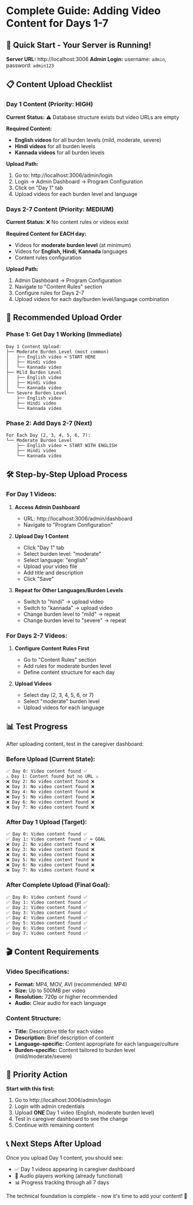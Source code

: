 # Complete Guide: Adding Video Content for Days 1-7

## 🚀 Quick Start - Your Server is Running!

**Server URL:** http://localhost:3006
**Admin Login:** username: `admin`, password: `admin123`

## 📋 Content Upload Checklist

### **Day 1 Content** (Priority: HIGH)
**Current Status:** ⚠️ Database structure exists but video URLs are empty

**Required Content:**
- **English videos** for all burden levels (mild, moderate, severe)
- **Hindi videos** for all burden levels  
- **Kannada videos** for all burden levels

**Upload Path:**
1. Go to: http://localhost:3006/admin/login
2. Login → Admin Dashboard → Program Configuration
3. Click on "Day 1" tab
4. Upload videos for each burden level and language

### **Days 2-7 Content** (Priority: MEDIUM)
**Current Status:** ❌ No content rules or videos exist

**Required Content for EACH day:**
- Videos for **moderate burden level** (at minimum)
- Videos for **English, Hindi, Kannada** languages
- Content rules configuration

**Upload Path:**
1. Admin Dashboard → Program Configuration
2. Navigate to "Content Rules" section
3. Configure rules for Days 2-7
4. Upload videos for each day/burden level/language combination

## 🎯 Recommended Upload Order

### **Phase 1: Get Day 1 Working** (Immediate)
```
Day 1 Content Upload:
├── Moderate Burden Level (most common)
│   ├── English video ⬅️ START HERE
│   ├── Hindi video
│   └── Kannada video
├── Mild Burden Level
│   ├── English video
│   ├── Hindi video
│   └── Kannada video
└── Severe Burden Level
    ├── English video
    ├── Hindi video
    └── Kannada video
```

### **Phase 2: Add Days 2-7** (Next)
```
For Each Day (2, 3, 4, 5, 6, 7):
└── Moderate Burden Level
    ├── English video ⬅️ START WITH ENGLISH
    ├── Hindi video
    └── Kannada video
```

## 🛠️ Step-by-Step Upload Process

### **For Day 1 Videos:**
1. **Access Admin Dashboard**
   - URL: http://localhost:3006/admin/dashboard
   - Navigate to "Program Configuration"

2. **Upload Day 1 Content**
   - Click "Day 1" tab
   - Select burden level: "moderate"
   - Select language: "english" 
   - Upload your video file
   - Add title and description
   - Click "Save"

3. **Repeat for Other Languages/Burden Levels**
   - Switch to "hindi" → upload video
   - Switch to "kannada" → upload video
   - Change burden level to "mild" → repeat
   - Change burden level to "severe" → repeat

### **For Days 2-7 Videos:**
1. **Configure Content Rules First**
   - Go to "Content Rules" section
   - Add rules for moderate burden level
   - Define content structure for each day

2. **Upload Videos**
   - Select day (2, 3, 4, 5, 6, or 7)
   - Select "moderate" burden level
   - Upload videos for each language

## 📊 Test Progress

After uploading content, test in the caregiver dashboard:

### **Before Upload (Current State):**
```
✅ Day 0: Video content found ✅
⚠️ Day 1: Content found but no URL ⚠️
❌ Day 2: No video content found ❌
❌ Day 3: No video content found ❌
❌ Day 4: No video content found ❌
❌ Day 5: No video content found ❌
❌ Day 6: No video content found ❌
❌ Day 7: No video content found ❌
```

### **After Day 1 Upload (Target):**
```
✅ Day 0: Video content found ✅
✅ Day 1: Video content found ✅ ⬅️ GOAL
❌ Day 2: No video content found ❌
❌ Day 3: No video content found ❌
❌ Day 4: No video content found ❌
❌ Day 5: No video content found ❌
❌ Day 6: No video content found ❌
❌ Day 7: No video content found ❌
```

### **After Complete Upload (Final Goal):**
```
✅ Day 0: Video content found ✅
✅ Day 1: Video content found ✅
✅ Day 2: Video content found ✅
✅ Day 3: Video content found ✅
✅ Day 4: Video content found ✅
✅ Day 5: Video content found ✅
✅ Day 6: Video content found ✅
✅ Day 7: Video content found ✅
```

## 🎬 Content Requirements

### **Video Specifications:**
- **Format:** MP4, MOV, AVI (recommended: MP4)
- **Size:** Up to 500MB per video
- **Resolution:** 720p or higher recommended
- **Audio:** Clear audio for each language

### **Content Structure:**
- **Title:** Descriptive title for each video
- **Description:** Brief description of content
- **Language-specific:** Content appropriate for each language/culture
- **Burden-specific:** Content tailored to burden level (mild/moderate/severe)

## 🚨 Priority Action

**Start with this first:**
1. Go to http://localhost:3006/admin/login
2. Login with admin credentials
3. Upload **ONE** Day 1 video (English, moderate burden level)
4. Test in caregiver dashboard to see the change
5. Continue with remaining content

## 📞 Next Steps After Upload

Once you upload Day 1 content, you should see:
- ✅ Day 1 videos appearing in caregiver dashboard
- 🎵 Audio players working (already functional)
- 📊 Progress tracking through all 7 days

The technical foundation is complete - now it's time to add your content! 🎯